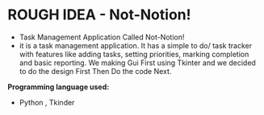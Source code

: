 # ROUGH IDEA - Not-Notion!

- Task Management Application Called Not-Notion! 
- it is a task management application. It has a simple to do/ task tracker with features like adding tasks, setting priorities, marking completion and basic reporting. We making Gui First using Tkinter and we decided to do the design First Then Do the code Next.
 
**Programming language used:**
- Python , Tkinder
 

